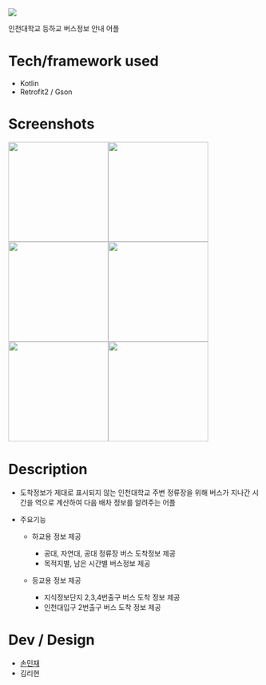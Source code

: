 <img src="https://github.com/inu-appcenter/INU-Bus-Android/blob/master/image/PlayStore_Banner.png"/>

인천대학교 등하교 버스정보 안내 어플

# Tech/framework used
- Kotlin
- Retrofit2 / Gson

# Screenshots
<img src="https://github.com/inu-appcenter/INU-Bus-Android/blob/master/image/Screenshot/ArrivalInfo.png" width=200/><img src="https://github.com/inu-appcenter/INU-Bus-Android/blob/master/image/Screenshot/Destination.png" width=200/><img src="https://github.com/inu-appcenter/INU-Bus-Android/blob/master/image/Screenshot/RouteDetail.png" width=200/><img src="https://github.com/inu-appcenter/INU-Bus-Android/blob/master/image/Screenshot/ArrivalInfo.png" width=200/><img src="https://github.com/inu-appcenter/INU-Bus-Android/blob/master/image/Screenshot/Destination.png" width=200/><img src="https://github.com/inu-appcenter/INU-Bus-Android/blob/master/image/Screenshot/RouteDetail.png" width=200/>

# Description
- 도착정보가 제대로 표시되지 않는 인천대학교 주변 정류장을 위해 버스가 지나간 시간을 역으로 계산하여 다음 배차 정보를 알려주는 어플 

- 주요기능
  - 하교용 정보 제공
    - 공대, 자연대, 공대 정류장 버스 도착정보 제공
    - 목적지별, 남은 시간별 버스정보 제공
    
        
  - 등교용 정보 제공
    - 지식정보단지 2,3,4번출구 버스 도착 정보 제공
    - 인천대입구 2번출구 버스 도착 정보 제공
  
# Dev / Design
- [손민재](https://github.com/bungabear)
- 김리현 

